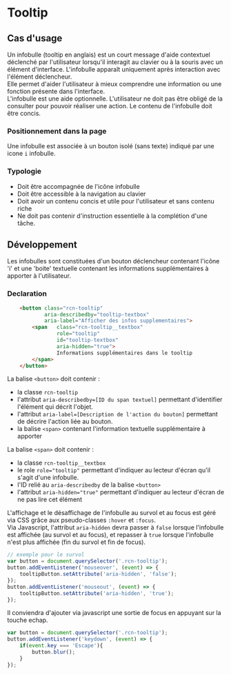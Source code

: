 # Tooltip

## Cas d'usage 
Un infobulle (tooltip en anglais) est un court message d'aide contextuel déclenché par l'utilisateur lorsqu'il interagit au clavier ou à la souris avec un élément d'interface. L'infobulle apparaît uniquement après interaction avec l'élément déclencheur.   
Elle permet d'aider l'utilisateur à mieux comprendre une information ou une fonction présente dans l'interface.   
L'infobulle est une aide optionnelle. L'utilisateur ne doit pas être obligé de la consulter pour pouvoir réaliser une action.
Le contenu de l'infobulle doit être concis.

### Positionnement dans la page
Une infobulle est associée à un bouton isolé (sans texte) indiqué par une  icone `i` infobulle.

### Typologie
- Doit être accompagnée de l'icône infobulle
- Doit être accessible à la navigation au clavier
- Doit avoir un contenu concis et utile pour l'utilisateur et sans contenu riche 
- Ne doit pas contenir d'instruction essentielle à la complétion d'une tâche.

## Développement
Les infobulles sont constituées d'un bouton déclencheur contenant l'icône 'i' et une 'boite' textuelle contenant les informations supplémentaires à apporter à l'utilisateur.

### Declaration 

```html
	<button class="rcn-tooltip" 			
			aria-describedby="tooltip-textbox"  
			aria-label="Afficher des infos supplementaires">
		<span 	class="rcn-tooltip__textbox" 
				role="tooltip" 
				id="tooltip-textbox" 
				aria-hidden="true">
				Informations supplémentaires dans le tooltip
		</span>
	</button>
```

La balise `<button>` doit contenir :
- la classe `rcn-tooltip`
- l'attribut `aria-describedby=[ID du span textuel]` permettant d'identifier l'élément qui décrit l'objet. 
- l'attribut `aria-label=[Description de l'action du bouton]` permettant de décrire l'action liée au bouton.
- la balise `<span>` contenant l'information textuelle supplémentaire à apporter

La balise `<span>` doit contenir :
- la classe `rcn-tooltip__textbox`
- le role `role="tooltip"` permettant d'indiquer au lecteur d'écran qu'il s'agit d'une infobulle.
- l'ID relié au `aria-describedby` de la balise `<button>`
- l'attribut `aria-hidden="true"` permettant d'indiquer au lecteur d'écran de ne pas lire cet élément

L'affichage et le désaffichage de l'infobulle au survol et au focus est géré via CSS grâce aux pseudo-classes `:hover` et `:focus`.    
Via Javascript, l'attribut `aria-hidden` devra passer à `false` lorsque l'infobulle est affichée (au survol et au focus), et repasser à `true` lorsque l'infobulle n'est plus affichée (fin du survol et fin de focus).
```js
// exemple pour le survol
var button = document.querySelector('.rcn-tooltip');
button.addEventListener('mouseover', (event) => {
	tooltipButton.setAttribute('aria-hidden', 'false');
});
button.addEventListener('mouseout', (event) => {
	tooltipButton.setAttribute('aria-hidden', 'true');
});
```

Il conviendra d'ajouter via javascript une sortie de focus en appuyant sur la touche echap.
```js
var button = document.querySelector('.rcn-tooltip');
button.addEventListener('keydown', (event) => {
	if(event.key === 'Escape'){
		button.blur();
	}
});
```